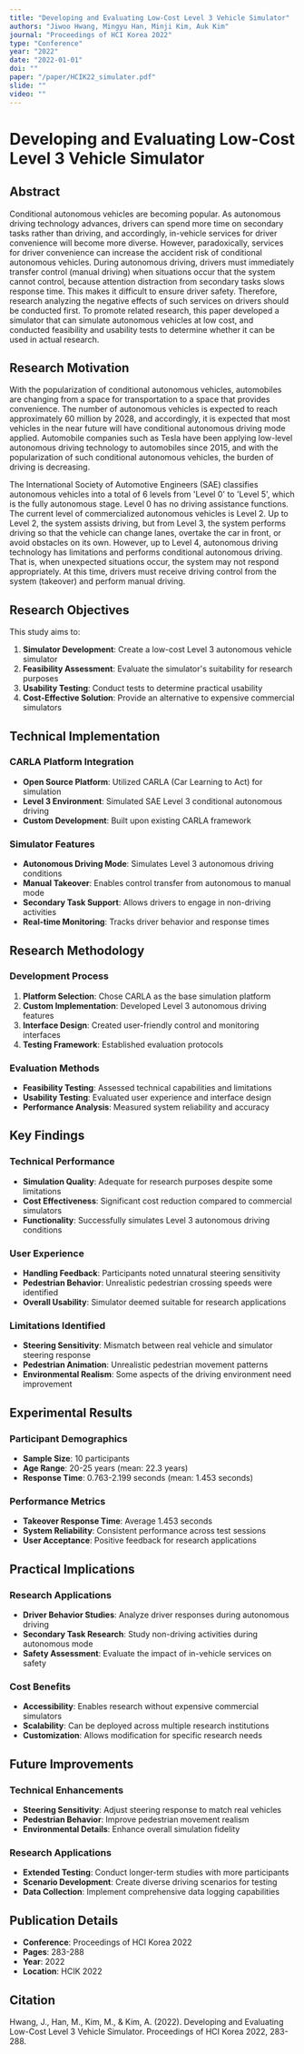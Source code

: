 ```yaml
---
title: "Developing and Evaluating Low-Cost Level 3 Vehicle Simulator"
authors: "Jiwoo Hwang, Mingyu Han, Minji Kim, Auk Kim"
journal: "Proceedings of HCI Korea 2022"
type: "Conference"
year: "2022"
date: "2022-01-01"
doi: ""
paper: "/paper/HCIK22_simulater.pdf"
slide: ""
video: ""
---
```


# Developing and Evaluating Low-Cost Level 3 Vehicle Simulator

## Abstract

Conditional autonomous vehicles are becoming popular. As autonomous driving technology advances, drivers can spend more time on secondary tasks rather than driving, and accordingly, in-vehicle services for driver convenience will become more diverse. However, paradoxically, services for driver convenience can increase the accident risk of conditional autonomous vehicles. During autonomous driving, drivers must immediately transfer control (manual driving) when situations occur that the system cannot control, because attention distraction from secondary tasks slows response time. This makes it difficult to ensure driver safety. Therefore, research analyzing the negative effects of such services on drivers should be conducted first. To promote related research, this paper developed a simulator that can simulate autonomous vehicles at low cost, and conducted feasibility and usability tests to determine whether it can be used in actual research.

## Research Motivation

With the popularization of conditional autonomous vehicles, automobiles are changing from a space for transportation to a space that provides convenience. The number of autonomous vehicles is expected to reach approximately 60 million by 2028, and accordingly, it is expected that most vehicles in the near future will have conditional autonomous driving mode applied. Automobile companies such as Tesla have been applying low-level autonomous driving technology to automobiles since 2015, and with the popularization of such conditional autonomous vehicles, the burden of driving is decreasing.

The International Society of Automotive Engineers (SAE) classifies autonomous vehicles into a total of 6 levels from 'Level 0' to 'Level 5', which is the fully autonomous stage. Level 0 has no driving assistance functions. The current level of commercialized autonomous vehicles is Level 2. Up to Level 2, the system assists driving, but from Level 3, the system performs driving so that the vehicle can change lanes, overtake the car in front, or avoid obstacles on its own. However, up to Level 4, autonomous driving technology has limitations and performs conditional autonomous driving. That is, when unexpected situations occur, the system may not respond appropriately. At this time, drivers must receive driving control from the system (takeover) and perform manual driving.

## Research Objectives

This study aims to:
1. **Simulator Development**: Create a low-cost Level 3 autonomous vehicle simulator
2. **Feasibility Assessment**: Evaluate the simulator's suitability for research purposes
3. **Usability Testing**: Conduct tests to determine practical usability
4. **Cost-Effective Solution**: Provide an alternative to expensive commercial simulators

## Technical Implementation

### CARLA Platform Integration
- **Open Source Platform**: Utilized CARLA (Car Learning to Act) for simulation
- **Level 3 Environment**: Simulated SAE Level 3 conditional autonomous driving
- **Custom Development**: Built upon existing CARLA framework

### Simulator Features
- **Autonomous Driving Mode**: Simulates Level 3 autonomous driving conditions
- **Manual Takeover**: Enables control transfer from autonomous to manual mode
- **Secondary Task Support**: Allows drivers to engage in non-driving activities
- **Real-time Monitoring**: Tracks driver behavior and response times

## Research Methodology

### Development Process
1. **Platform Selection**: Chose CARLA as the base simulation platform
2. **Custom Implementation**: Developed Level 3 autonomous driving features
3. **Interface Design**: Created user-friendly control and monitoring interfaces
4. **Testing Framework**: Established evaluation protocols

### Evaluation Methods
- **Feasibility Testing**: Assessed technical capabilities and limitations
- **Usability Testing**: Evaluated user experience and interface design
- **Performance Analysis**: Measured system reliability and accuracy

## Key Findings

### Technical Performance
- **Simulation Quality**: Adequate for research purposes despite some limitations
- **Cost Effectiveness**: Significant cost reduction compared to commercial simulators
- **Functionality**: Successfully simulates Level 3 autonomous driving conditions

### User Experience
- **Handling Feedback**: Participants noted unnatural steering sensitivity
- **Pedestrian Behavior**: Unrealistic pedestrian crossing speeds were identified
- **Overall Usability**: Simulator deemed suitable for research applications

### Limitations Identified
- **Steering Sensitivity**: Mismatch between real vehicle and simulator steering response
- **Pedestrian Animation**: Unrealistic pedestrian movement patterns
- **Environmental Realism**: Some aspects of the driving environment need improvement

## Experimental Results

### Participant Demographics
- **Sample Size**: 10 participants
- **Age Range**: 20-25 years (mean: 22.3 years)
- **Response Time**: 0.763-2.199 seconds (mean: 1.453 seconds)

### Performance Metrics
- **Takeover Response Time**: Average 1.453 seconds
- **System Reliability**: Consistent performance across test sessions
- **User Acceptance**: Positive feedback for research applications

## Practical Implications

### Research Applications
- **Driver Behavior Studies**: Analyze driver responses during autonomous driving
- **Secondary Task Research**: Study non-driving activities during autonomous mode
- **Safety Assessment**: Evaluate the impact of in-vehicle services on safety

### Cost Benefits
- **Accessibility**: Enables research without expensive commercial simulators
- **Scalability**: Can be deployed across multiple research institutions
- **Customization**: Allows modification for specific research needs

## Future Improvements

### Technical Enhancements
- **Steering Sensitivity**: Adjust steering response to match real vehicles
- **Pedestrian Behavior**: Improve pedestrian movement realism
- **Environmental Details**: Enhance overall simulation fidelity

### Research Applications
- **Extended Testing**: Conduct longer-term studies with more participants
- **Scenario Development**: Create diverse driving scenarios for testing
- **Data Collection**: Implement comprehensive data logging capabilities

## Publication Details

- **Conference**: Proceedings of HCI Korea 2022
- **Pages**: 283-288
- **Year**: 2022
- **Location**: HCIK 2022

## Citation

Hwang, J., Han, M., Kim, M., & Kim, A. (2022). Developing and Evaluating Low-Cost Level 3 Vehicle Simulator. Proceedings of HCI Korea 2022, 283-288. 